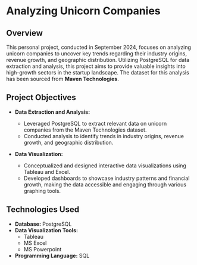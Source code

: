# Analyzing Unicorn Companies

## Overview

This personal project, conducted in September 2024, focuses on analyzing unicorn companies to uncover key trends regarding their industry origins, revenue growth, and geographic distribution. Utilizing PostgreSQL for data extraction and analysis, this project aims to provide valuable insights into high-growth sectors in the startup landscape. The dataset for this analysis has been sourced from **Maven Technologies**.

## Project Objectives

- **Data Extraction and Analysis:**
  - Leveraged PostgreSQL to extract relevant data on unicorn companies from the Maven Technologies dataset.
  - Conducted analysis to identify trends in industry origins, revenue growth, and geographic distribution.

- **Data Visualization:**
  - Conceptualized and designed interactive data visualizations using Tableau and Excel.
  - Developed dashboards to showcase industry patterns and financial growth, making the data accessible and engaging through various graphing tools.

## Technologies Used

- **Database:** PostgreSQL
- **Data Visualization Tools:** 
  - Tableau
  - MS Excel
  - MS Powerpoint 
- **Programming Language:** SQL
